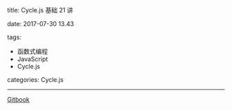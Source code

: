 title: Cycle.js 基础 21 讲

date: 2017-07-30 13.43

tags:

-   函数式编程
-   JavaScript
-   Cycle.js

categories: Cycle.js

---

[Gitbook](https://www.gitbook.com/book/fepatients/cycle-js-21/details)